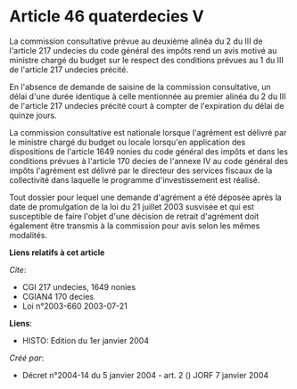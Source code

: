 # Article 46 quaterdecies V

La commission consultative prévue au deuxième alinéa du 2 du III de l'article 217 undecies du code général des impôts rend un
avis motivé au ministre chargé du budget sur le respect des conditions prévues au 1 du III de l'article 217 undecies précité.

En l'absence de demande de saisine de la commission consultative, un délai d'une durée identique à celle mentionnée au
premier alinéa du 2 du III de l'article 217 undecies précité court à compter de l'expiration du délai de quinze jours.

La commission consultative est nationale lorsque l'agrément est délivré par le ministre chargé du budget ou locale lorsqu'en
application des dispositions de l'article 1649 nonies du code général des impôts et dans les conditions prévues à l'article
170 decies de l'annexe IV au code général des impôts l'agrément est délivré par le directeur des services fiscaux de la
collectivité dans laquelle le programme d'investissement est réalisé.

Tout dossier pour lequel une demande d'agrément a été déposée après la date de promulgation de la loi du 21 juillet 2003
susvisée et qui est susceptible de faire l'objet d'une décision de retrait d'agrément doit également être transmis à la
commission pour avis selon les mêmes modalités.

**Liens relatifs à cet article**

_Cite_:

  - CGI 217 undecies, 1649 nonies
  - CGIAN4 170 decies
  - Loi n°2003-660 2003-07-21

**Liens**:

  - HISTO: Edition du 1er janvier 2004

_Créé par_:

  - Décret n°2004-14 du 5 janvier 2004 - art. 2 () JORF 7 janvier 2004
